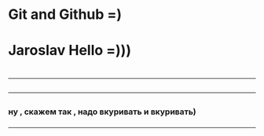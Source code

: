 # Git  and Github =)

<h1> Jaroslav Hello =)))<h1/>
<hr size="5" noshade color="red"/>
<hr color="red">
<h3> ну , скажем так , надо вкуривать и вкуривать)<h3/> 
<hr size="5" />

